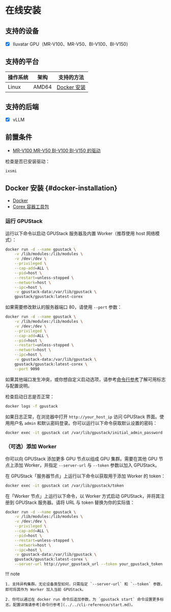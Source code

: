 # 在线安装

## 支持的设备

- [x] Iluvatar GPU（MR-V100、MR-V50、BI-V100、BI-V150）

## 支持的平台

| 操作系统 | 架构  | 支持的方法                                   |
| ------- | ----- | -------------------------------------------- |
| Linux   | AMD64 | [Docker 安装](#docker-installation) |

## 支持的后端

- [x] vLLM

## 前置条件

- [MR-V100 MR-V50 BI-V100 BI-V150 的驱动](https://support.iluvatar.com/#/ProductLine?id=2)

检查是否已安装驱动：

```bash
ixsmi
```

## Docker 安装 {#docker-installation}

- [Docker](https://support.iluvatar.com/#/ProductLine?id=2)
- [Corex 容器工具包](https://support.iluvatar.com/#/ProductLine?id=2)

### 运行 GPUStack

运行以下命令以启动 GPUStack 服务器及内置 Worker（推荐使用 host 网络模式）：

```bash
docker run -d --name gpustack \
    -v /lib/modules:/lib/modules \
    -v /dev:/dev \
    --privileged \
    --cap-add=ALL \
    --pid=host \
    --restart=unless-stopped \
    --network=host \
    --ipc=host \
    -v gpustack-data:/var/lib/gpustack \
    gpustack/gpustack:latest-corex
```

如果需要修改默认的服务器端口 80，请使用 `--port` 参数：

```bash
docker run -d --name gpustack \
    -v /lib/modules:/lib/modules \
    -v /dev:/dev \
    --privileged \
    --cap-add=ALL \
    --pid=host \
    --restart=unless-stopped \
    --network=host \
    --ipc=host \
    -v gpustack-data:/var/lib/gpustack \
    gpustack/gpustack:latest-corex \
    --port 9090
```

如果其他端口发生冲突，或你想自定义启动选项，请参考[命令行参考](../../cli-reference/start.md)了解可用标志与配置说明。

检查启动日志是否正常：

```bash
docker logs -f gpustack
```

如果日志正常，在浏览器中打开 `http://your_host_ip` 访问 GPUStack 界面。使用用户名 `admin` 和默认密码登录。你可以运行以下命令获取默认设置的密码：

```bash
docker exec -it gpustack cat /var/lib/gpustack/initial_admin_password
```

### （可选）添加 Worker

你可以向 GPUStack 添加更多 GPU 节点以组成 GPU 集群。需要在其他 GPU 节点上添加 Worker，并指定 `--server-url` 与 `--token` 参数以加入 GPUStack。

在 GPUStack「服务器节点」上运行以下命令以获取用于添加 Worker 的 token：

```bash
docker exec -it gpustack cat /var/lib/gpustack/token
```

在「Worker 节点」上运行以下命令，以 Worker 方式启动 GPUStack，并将其注册到 GPUStack 服务器。请将 URL 与 token 替换为你的实际值：

```bash
docker run -d --name gpustack \
    -v /lib/modules:/lib/modules \
    -v /dev:/dev \
    --privileged \
    --cap-add=ALL \
    --pid=host \
    --restart=unless-stopped \
    --network=host \
    --ipc=host \
    -v gpustack-data:/var/lib/gpustack \
    gpustack/gpustack:latest-corex \
    --server-url http://your_gpustack_url --token your_gpustack_token
```

!!! note

    1. 支持异构集群。无论设备类型如何，只需指定 `--server-url` 和 `--token` 参数，即可将其作为 Worker 加入当前 GPUStack。
    
    2. 你可以通过在 docker run 命令后追加参数，为 `gpustack start` 命令设置更多标志。配置详情请参考[命令行参考](../../cli-reference/start.md)。